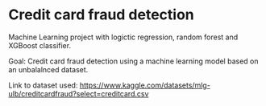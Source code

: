 # Credit card fraud detection

Machine Learning project with logictic regression, random forest and XGBoost classifier. 

Goal: Credit card fraud detection using a machine learning model based on an unbalalnced dataset.

Link to dataset used: https://www.kaggle.com/datasets/mlg-ulb/creditcardfraud?select=creditcard.csv

